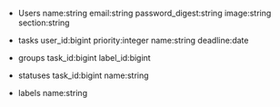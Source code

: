 - Users
    name:string
    email:string
    password_digest:string
    image:string
    section:string

- tasks
    user_id:bigint
    priority:integer
    name:string
    deadline:date

- groups
    task_id:bigint
    label_id:bigint

- statuses
    task_id:bigint
    name:string

- labels
    name:string